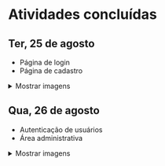 # Atividades concluídas

## Ter, 25 de agosto
- Página de login
- Página de cadastro

<details><summary>Mostrar imagens</summary>
![Screenshot da tela Entrar](https://i.imgur.com/UM9kbPH.png)
![Screenshot da tela Criar conta](https://i.imgur.com/IzOSalH.png)
</details>

## Qua, 26 de agosto
- Autenticação de usuários
- Área administrativa

<details><summary>Mostrar imagens</summary>
![Screenshot da tela Entrar na administração](https://i.imgur.com/HfibP76.png)
![Screenshot da tela Admininstração](https://i.imgur.com/GWlrfWs.png)
![Screenshot da tela Admininstração Usuários](https://i.imgur.com/YwBIfZ7.png)
</details>
